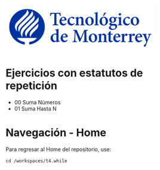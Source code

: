 
![Tec de Monterrey](images/logotecmty.png)
# Ejercicios con estatutos de repetición

- 00 Suma Números
- 01 Suma Hasta N
# Navegación - Home
Para regresar al Home del repositorio, use:

```
cd /workspaces/t4.while
```
